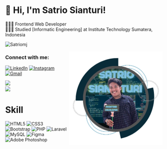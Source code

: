 <!-- Level 3: Add custom code -->

# 👋 Hi, I'm Satrio Sianturi!
👩🏻‍💻 Frontend Web Developer<br/>
👩🏻‍🎓 Studied [Informatic Engineering] at Institute Technology Sumatera, Indonesia<br/>

<p align="left"> <img src="https://komarev.com/ghpvc/?username=bayu1s&label=Profile%20views&color=129e00&style=plastic" alt="Satriomj" /> </p>
<img align="right" alt="Coding" width="300" height="300" src="sat.png">

<h3 align="left">Connect with me:</h3>
<p align="left">

[![LinkedIn](https://img.shields.io/badge/linkedin-%230077B5.svg?style=for-the-badge&logo=linkedin&logoColor=white)](https://www.linkedin.com/in/satrio-maruli-jaya-sianturi-330023222)
[![Instagram](https://img.shields.io/badge/Instagram-%23E4405F.svg?style=for-the-badge&logo=Instagram&logoColor=white)](https://www.instagram.com/satrio__sianturi?igshid=OXdsY2ZjZ3pmeW9q)
[![Gmail](https://img.shields.io/badge/Gmail-D14836?style=for-the-badge&logo=gmail&logoColor=white)](mailto:satriooosianturi@gmail.com)



![](https://github-readme-stats.vercel.app/api/top-langs?username=Satriomj&theme=radical&hide_border=false&include_all_commits=true&count_private=true)<br/>
![](https://github-readme-stats.vercel.app/api?username=Satriomj&theme=radical&hide_border=false&include_all_commits=true&count_private=true)<br/>


# Skill
![HTML5](https://img.shields.io/badge/html5-%23E34F26.svg?style=for-the-badge&logo=html5&logoColor=white)
![CSS3](https://img.shields.io/badge/css3-%231572B6.svg?style=for-the-badge&logo=css3&logoColor=white)
![Bootstrap](https://img.shields.io/badge/bootstrap-%238511FA.svg?style=for-the-badge&logo=bootstrap&logoColor=white)
![PHP](https://img.shields.io/badge/php-%23777BB4.svg?style=for-the-badge&logo=php&logoColor=white)
![Laravel](https://img.shields.io/badge/laravel-%23FF2D20.svg?style=for-the-badge&logo=laravel&logoColor=white)
![MySQL](https://img.shields.io/badge/mysql-4479A1.svg?style=for-the-badge&logo=mysql&logoColor=white)
![Figma](https://img.shields.io/badge/figma-%23F24E1E.svg?style=for-the-badge&logo=figma&logoColor=white)
![Adobe Photoshop](https://img.shields.io/badge/adobe%20photoshop-%2331A8FF.svg?style=for-the-badge&logo=adobe%20photoshop&logoColor=white)

